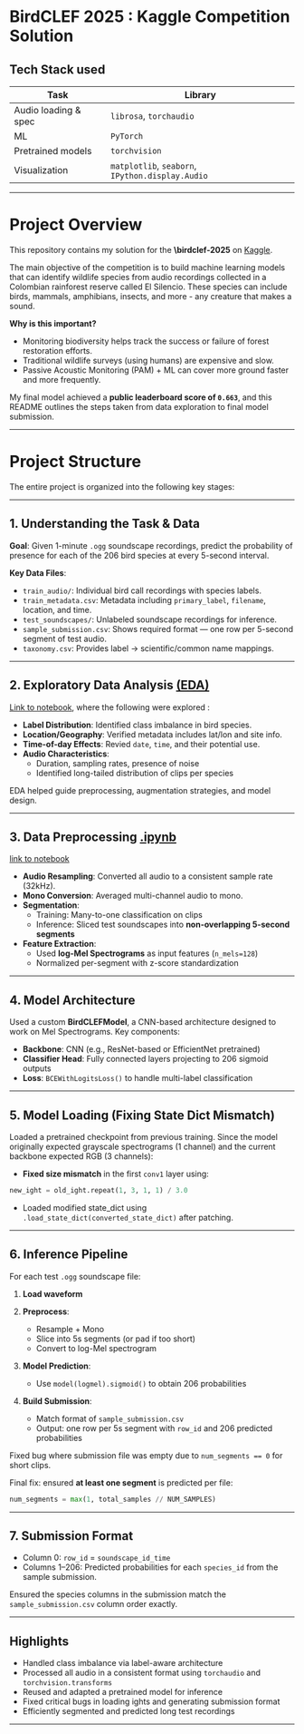 # BirdCLEF 2025 : Kaggle Competition Solution

## Tech Stack used

| Task                 | Library                                                      |
| -------------------- | ------------------------------------------------------------ |
| Audio loading & spec | `librosa`, `torchaudio`                                      |
| ML                   | `PyTorch`                                                    |
| Pretrained models    | `torchvision`                                                |
| Visualization        | `matplotlib`, `seaborn`, `IPython.display.Audio`             |

---

# Project Overview

This repository contains my solution for the **\birdclef-2025** on [Kaggle](https://www.kaggle.com/competitions/birdclef-2025/overview). 

The main objective of the competition is to build machine learning models that can identify wildlife species from audio recordings collected in a Colombian rainforest reserve called El Silencio. These species can include birds, mammals, amphibians, insects, and more - any creature that makes a sound.

**Why is this important?**
* Monitoring biodiversity helps track the success or failure of forest restoration efforts.
* Traditional wildlife surveys (using humans) are expensive and slow.
* Passive Acoustic Monitoring (PAM) + ML can cover more ground faster and more frequently.

My final model achieved a **public leaderboard score of `0.663`**, and this README outlines the steps taken from data exploration to final model submission.

---

# Project Structure

The entire project is organized into the following key stages:

---

## 1. Understanding the Task & Data

**Goal**: Given 1-minute `.ogg` soundscape recordings, predict the probability of presence for each of the 206 bird species at every 5-second interval.

**Key Data Files**:

* `train_audio/`: Individual bird call recordings with species labels.
* `train_metadata.csv`: Metadata including `primary_label`, `filename`, location, and time.
* `test_soundscapes/`: Unlabeled soundscape recordings for inference.
* `sample_submission.csv`: Shows required format — one row per 5-second segment of test audio.
* `taxonomy.csv`: Provides label → scientific/common name mappings.

---

## 2. Exploratory Data Analysis [(EDA)](https://github.com/Sai-Sam-N/BirdCLEF_2025/blob/main/01-birdclef-etl.ipynb)

[Link to notebook](https://github.com/Sai-Sam-N/BirdCLEF_2025/blob/main/01-birdclef-etl.ipynb), where the following were explored :

* **Label Distribution**: Identified class imbalance in bird species.
* **Location/Geography**: Verified metadata includes lat/lon and site info.
* **Time-of-day Effects**: Revied `date`, `time`, and their potential use.
* **Audio Characteristics**:
  * Duration, sampling rates, presence of noise
  * Identified long-tailed distribution of clips per species

EDA helped guide preprocessing, augmentation strategies, and model design.

---

## 3. Data Preprocessing [.ipynb](https://github.com/Sai-Sam-N/BirdCLEF_2025/blob/main/02-birdclef-featureengineering-data-pre-processing.ipynb)

[link to notebook](https://github.com/Sai-Sam-N/BirdCLEF_2025/blob/main/02-birdclef-featureengineering-data-pre-processing.ipynb)

* **Audio Resampling**: Converted all audio to a consistent sample rate (32kHz).
* **Mono Conversion**: Averaged multi-channel audio to mono.
* **Segmentation**:
  * Training: Many-to-one classification on clips
  * Inference: Sliced test soundscapes into **non-overlapping 5-second segments**
* **Feature Extraction**:
  * Used **log-Mel Spectrograms** as input features (`n_mels=128`)
  * Normalized per-segment with z-score standardization

---

## 4. Model Architecture

Used a custom **BirdCLEFModel**, a CNN-based architecture designed to work on Mel Spectrograms. Key components:
* **Backbone**: CNN (e.g., ResNet-based or EfficientNet pretrained)
* **Classifier Head**: Fully connected layers projecting to 206 sigmoid outputs
* **Loss**: `BCEWithLogitsLoss()` to handle multi-label classification

---

## 5. Model Loading (Fixing State Dict Mismatch)

Loaded a pretrained checkpoint from previous training. Since the model originally expected grayscale spectrograms (1 channel) and the current backbone expected RGB (3 channels):

* **Fixed size mismatch** in the first `conv1` layer using:

```python
new_ight = old_ight.repeat(1, 3, 1, 1) / 3.0
```

* Loaded modified state\_dict using `.load_state_dict(converted_state_dict)` after patching.

---

## 6. Inference Pipeline

For each test `.ogg` soundscape file:

1. **Load waveform**
2. **Preprocess**:

   * Resample + Mono
   * Slice into 5s segments (or pad if too short)
   * Convert to log-Mel spectrogram
3. **Model Prediction**:

   * Use `model(logmel).sigmoid()` to obtain 206 probabilities
4. **Build Submission**:

   * Match format of `sample_submission.csv`
   * Output: one row per 5s segment with `row_id` and 206 predicted probabilities

Fixed bug where submission file was empty due to `num_segments == 0` for short clips.

Final fix: ensured **at least one segment** is predicted per file:

```python
num_segments = max(1, total_samples // NUM_SAMPLES)
```

---

## 7. Submission Format

* Column 0: `row_id` = `soundscape_id_time`
* Columns 1–206: Predicted probabilities for each `species_id` from the sample submission.

Ensured the species columns in the submission match the `sample_submission.csv` column order exactly.

---

## Highlights

* Handled class imbalance via label-aware architecture
* Processed all audio in a consistent format using `torchaudio` and `torchvision.transforms`
* Reused and adapted a pretrained model for inference
* Fixed critical bugs in loading ights and generating submission format
* Efficiently segmented and predicted long test recordings

---

